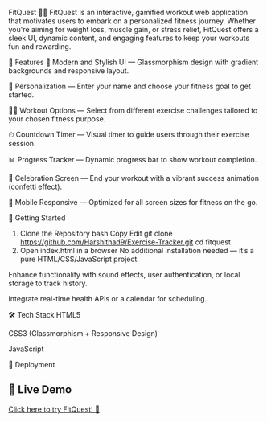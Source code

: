 FitQuest 🏋️‍♀️
FitQuest is an interactive, gamified workout web application that motivates users to embark on a personalized fitness journey. Whether you're aiming for weight loss, muscle gain, or stress relief, FitQuest offers a sleek UI, dynamic content, and engaging features to keep your workouts fun and rewarding.

🌟 Features
🎨 Modern and Stylish UI — Glassmorphism design with gradient backgrounds and responsive layout.

🧠 Personalization — Enter your name and choose your fitness goal to get started.

🏃‍♀️ Workout Options — Select from different exercise challenges tailored to your chosen fitness purpose.

⏱ Countdown Timer — Visual timer to guide users through their exercise session.

📊 Progress Tracker — Dynamic progress bar to show workout completion.

🎉 Celebration Screen — End your workout with a vibrant success animation (confetti effect).

📱 Mobile Responsive — Optimized for all screen sizes for fitness on the go.


🚀 Getting Started
1. Clone the Repository
bash
Copy
Edit
git clone https://github.com/Harshithad9/Exercise-Tracker.git
cd fitquest
2. Open index.html in a browser
No additional installation needed — it’s a pure HTML/CSS/JavaScript project.


Enhance functionality with sound effects, user authentication, or local storage to track history.

Integrate real-time health APIs or a calendar for scheduling.

🛠 Tech Stack
HTML5

CSS3 (Glassmorphism + Responsive Design)

JavaScript

🚀 Deployment
## 🔗 Live Demo

[Click here to try FitQuest! 🚀](exercise-tracker-gm97-7x8yoety6-harshitha-ds-projects-22123d49.vercel.app)



